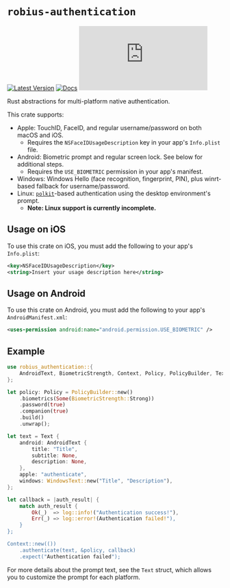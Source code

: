 # `robius-authentication`

[![Latest Version](https://img.shields.io/crates/v/robius-authentication.svg)](https://crates.io/crates/robius_authentication)
[![Docs](https://docs.rs/robius-authentication/badge.svg)](https://docs.rs/robius-authentication/latest/robius_authentication/)
[![Project Robius Matrix Chat](https://img.shields.io/matrix/robius-general%3Amatrix.org?server_fqdn=matrix.org&style=flat&logo=matrix&label=Project%20Robius%20Matrix%20Chat&color=B7410E)](https://matrix.to/#/#robius:matrix.org)

Rust abstractions for multi-platform native authentication.

This crate supports:
* Apple: TouchID, FaceID, and regular username/password on both macOS and iOS.
  * Requires the `NSFaceIDUsageDescription` key in your app's `Info.plist` file.
* Android: Biometric prompt and regular screen lock. See below for additional steps.
  * Requires the `USE_BIOMETRIC` permission in your app's manifest.
* Windows: Windows Hello (face recognition, fingerprint, PIN),
plus winrt-based fallback for username/password.
* Linux: [`polkit`]-based authentication using the desktop environment's prompt.
  * **Note: Linux support is currently incomplete.**


## Usage on iOS
To use this crate on iOS, you must add the following to your app's `Info.plist`:
```xml
<key>NSFaceIDUsageDescription</key>
<string>Insert your usage description here</string>
```

## Usage on Android
To use this crate on Android, you must add the following to your app's `AndroidManifest.xml`:
```xml
<uses-permission android:name="android.permission.USE_BIOMETRIC" />
```

## Example

```rust
use robius_authentication::{
    AndroidText, BiometricStrength, Context, Policy, PolicyBuilder, Text, WindowsText,
};

let policy: Policy = PolicyBuilder::new()
    .biometrics(Some(BiometricStrength::Strong))
    .password(true)
    .companion(true)
    .build()
    .unwrap();

let text = Text {
    android: AndroidText {
        title: "Title",
        subtitle: None,
        description: None,
    },
    apple: "authenticate",
    windows: WindowsText::new("Title", "Description"),
};

let callback = |auth_result| {
    match auth_result {
        Ok(_)  => log::info!("Authentication success!"),
        Err(_) => log::error!(Authentication failed!"),
    }
};

Context::new(())
    .authenticate(text, &policy, callback)
    .expect("Authentication failed");
```

For more details about the prompt text, see the `Text` struct,
which allows you to customize the prompt for each platform.

[`polkit`]: https://www.freedesktop.org/software/polkit/docs/latest/polkit.8.html
